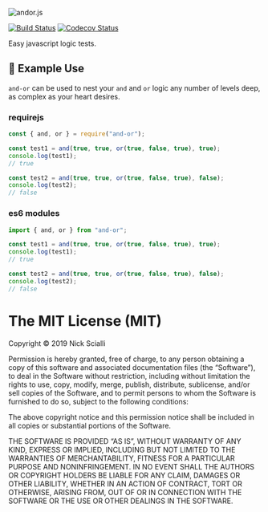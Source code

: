 ![andor.js](https://i.imgur.com/WpbdNXS.png)

[![Build Status](https://travis-ci.org/nas5w/and-or.svg?branch=master)](https://travis-ci.org/nas5w/and-or) [![Codecov Status](https://codecov.io/gh/nas5w/and-or/branch/master/graph/badge.svg)](https://codecov.io/gh/nas5w/and-or/branch/master)

Easy javascript logic tests.

## :rocket: Example Use

`and-or` can be used to nest your `and` and `or` logic any number of levels deep, as complex as your heart desires.

### requirejs

```javascript
const { and, or } = require("and-or");

const test1 = and(true, true, or(true, false, true), true);
console.log(test1);
// true

const test2 = and(true, true, or(true, false, true), false);
console.log(test2);
// false
```

### es6 modules

```javascript
import { and, or } from "and-or";

const test1 = and(true, true, or(true, false, true), true);
console.log(test1);
// true

const test2 = and(true, true, or(true, false, true), false);
console.log(test2);
// false
```

# The MIT License (MIT)

Copyright © 2019 Nick Scialli

Permission is hereby granted, free of charge, to any person
obtaining a copy of this software and associated documentation
files (the “Software”), to deal in the Software without
restriction, including without limitation the rights to use,
copy, modify, merge, publish, distribute, sublicense, and/or sell
copies of the Software, and to permit persons to whom the
Software is furnished to do so, subject to the following
conditions:

The above copyright notice and this permission notice shall be
included in all copies or substantial portions of the Software.

THE SOFTWARE IS PROVIDED “AS IS”, WITHOUT WARRANTY OF ANY KIND,
EXPRESS OR IMPLIED, INCLUDING BUT NOT LIMITED TO THE WARRANTIES
OF MERCHANTABILITY, FITNESS FOR A PARTICULAR PURPOSE AND
NONINFRINGEMENT. IN NO EVENT SHALL THE AUTHORS OR COPYRIGHT
HOLDERS BE LIABLE FOR ANY CLAIM, DAMAGES OR OTHER LIABILITY,
WHETHER IN AN ACTION OF CONTRACT, TORT OR OTHERWISE, ARISING
FROM, OUT OF OR IN CONNECTION WITH THE SOFTWARE OR THE USE OR
OTHER DEALINGS IN THE SOFTWARE.
